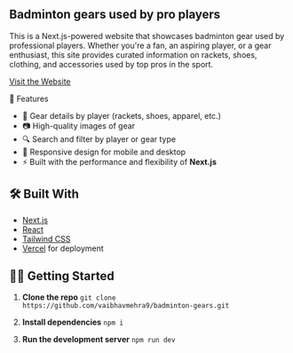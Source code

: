 ## Badminton gears used by pro players

This is a Next.js-powered website that showcases badminton gear used by professional players. Whether you're a fan, an aspiring player, or a gear enthusiast, this site provides curated information on rackets, shoes, clothing, and accessories used by top pros in the sport.

[Visit the Website](https://badminton-gears.vercel.app/)

🚀 Features

- 🏸 Gear details by player (rackets, shoes, apparel, etc.)
- 📷 High-quality images of gear
- 🔍 Search and filter by player or gear type
- 📱 Responsive design for mobile and desktop
- ⚡ Built with the performance and flexibility of **Next.js**

## 🛠️ Built With

- [Next.js](https://nextjs.org/)
- [React](https://reactjs.org/)
- [Tailwind CSS](https://tailwindcss.com/)
- [Vercel](https://vercel.com/) for deployment

## 🧑‍💻 Getting Started

1. **Clone the repo**
   `git clone https://github.com/vaibhavmehra9/badminton-gears.git`

2. **Install dependencies**
   `npm i`

3. **Run the development server**
   `npm run dev`

